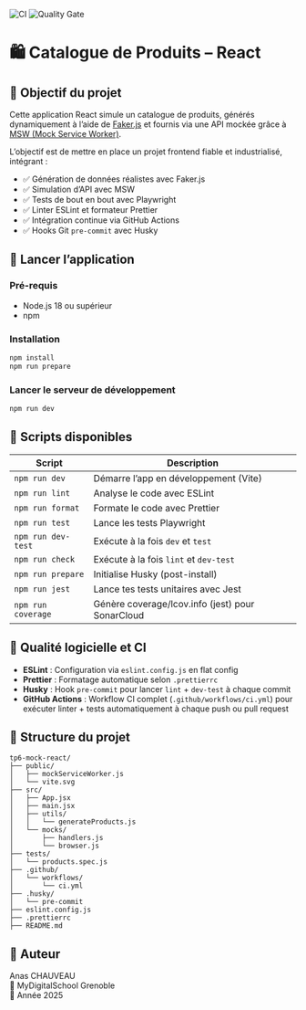 ![CI](https://github.com/AnasChauveau/tp6-mock-react/actions/workflows/ci.yml/badge.svg)
![Quality Gate](https://sonarcloud.io/api/project_badges/measure?project=AnasChauveau_tp6-mock-react&metric=alert_status)

# 🛍️ Catalogue de Produits – React

## 🎯 Objectif du projet

Cette application React simule un catalogue de produits, générés dynamiquement à l’aide de [Faker.js](https://github.com/faker-js/faker) et fournis via une API mockée grâce à [MSW (Mock Service Worker)](https://mswjs.io/).

L’objectif est de mettre en place un projet frontend fiable et industrialisé, intégrant :

- ✅ Génération de données réalistes avec Faker.js
- ✅ Simulation d’API avec MSW
- ✅ Tests de bout en bout avec Playwright
- ✅ Linter ESLint et formateur Prettier
- ✅ Intégration continue via GitHub Actions
- ✅ Hooks Git `pre-commit` avec Husky

## 🚀 Lancer l’application

### Pré-requis

- Node.js 18 ou supérieur
- npm

### Installation

```bash
npm install
npm run prepare
```

### Lancer le serveur de développement

```bash
npm run dev
```

## 🧪 Scripts disponibles

|       Script         |                    Description                     |
|----------------------|----------------------------------------------------|
| `npm run dev`        | Démarre l’app en développement (Vite)              |
| `npm run lint`       | Analyse le code avec ESLint                        |
| `npm run format`     | Formate le code avec Prettier                      |
| `npm run test`       | Lance les tests Playwright                         |
| `npm run dev-test`   | Exécute à la fois `dev` et `test`                  |
| `npm run check`      | Exécute à la fois `lint` et `dev-test`             |
| `npm run prepare`    | Initialise Husky (post-install)                    |
| `npm run jest`	   | Lance tes tests unitaires avec Jest                |
| `npm run coverage`   | Génère coverage/lcov.info (jest) pour SonarCloud   |

## 🧱 Qualité logicielle et CI

- **ESLint** : Configuration via `eslint.config.js` en flat config
- **Prettier** : Formatage automatique selon `.prettierrc`
- **Husky** : Hook `pre-commit` pour lancer `lint` + `dev-test` à chaque commit
- **GitHub Actions** : Workflow CI complet (`.github/workflows/ci.yml`) pour exécuter linter + tests automatiquement à chaque push ou pull request

## 🧩 Structure du projet

```
tp6-mock-react/
├── public/
│   ├── mockServiceWorker.js
│   └── vite.svg
├── src/
│   ├── App.jsx
│   ├── main.jsx
│   ├── utils/
│   │   └── generateProducts.js
│   └── mocks/
│       ├── handlers.js
│       └── browser.js
├── tests/
│   └── products.spec.js
├── .github/
│   └── workflows/
│       └── ci.yml
├── .husky/
│   └── pre-commit
├── eslint.config.js
├── .prettierrc
├── README.md
```

## 👤 Auteur

Anas CHAUVEAU  
📍 MyDigitalSchool Grenoble  
📅 Année 2025
